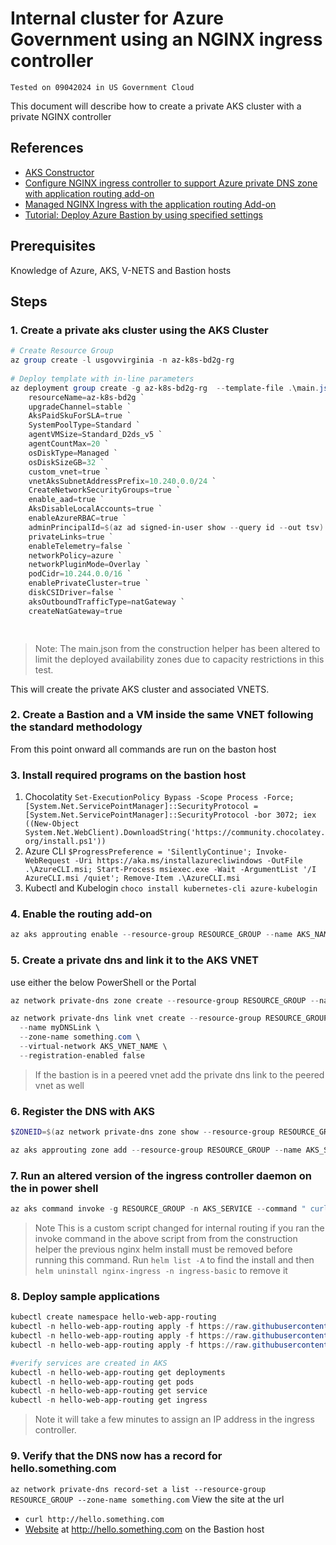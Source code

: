 # Internal cluster for Azure Government using an NGINX ingress controller
`Tested on 09042024 in US Government Cloud`

This document will describe how to create a private AKS cluster with a private NGINX controller

## References
* [AKS Constructor](https://azure.github.io/AKS-Construction/)
* [Configure NGINX ingress controller to support Azure private DNS zone with application routing add-on](https://learn.microsoft.com/en-us/azure/aks/create-nginx-ingress-private-controller)
* [Managed NGINX Ingress with the application routing Add-on](https://learn.microsoft.com/en-us/azure/aks/app-routing)
* [Tutorial: Deploy Azure Bastion by using specified settings](https://learn.microsoft.com/en-us/azure/bastion/tutorial-create-host-portal)


## Prerequisites 
Knowledge of Azure, AKS, V-NETS and Bastion hosts 

## Steps
### 1. Create a private aks cluster using the AKS Cluster
```powershell
# Create Resource Group
az group create -l usgovvirginia -n az-k8s-bd2g-rg
 
# Deploy template with in-line parameters
az deployment group create -g az-k8s-bd2g-rg  --template-file .\main.json --parameters `
    resourceName=az-k8s-bd2g `
    upgradeChannel=stable `
    AksPaidSkuForSLA=true `
    SystemPoolType=Standard `
    agentVMSize=Standard_D2ds_v5 `
    agentCountMax=20 `
    osDiskType=Managed `
    osDiskSizeGB=32 `
    custom_vnet=true `
    vnetAksSubnetAddressPrefix=10.240.0.0/24 `
    CreateNetworkSecurityGroups=true `
    enable_aad=true `
    AksDisableLocalAccounts=true `
    enableAzureRBAC=true `
    adminPrincipalId=$(az ad signed-in-user show --query id --out tsv) `
    privateLinks=true `
    enableTelemetry=false `
    networkPolicy=azure `
    networkPluginMode=Overlay `
    podCidr=10.244.0.0/16 `
    enablePrivateCluster=true `
    diskCSIDriver=false `
    aksOutboundTrafficType=natGateway `
    createNatGateway=true

 
```

>Note: The main.json from the construction helper has been altered to limit the deployed availability zones due to capacity restrictions in this test. 

This will create the private AKS cluster and associated VNETS. 

### 2. Create a Bastion and a VM inside the same VNET following the standard methodology
From this point onward all commands are run on the baston host

### 3. Install required programs on the bastion host

1. Chocolatity 
    `Set-ExecutionPolicy Bypass -Scope Process -Force; [System.Net.ServicePointManager]::SecurityProtocol = [System.Net.ServicePointManager]::SecurityProtocol -bor 3072; iex ((New-Object System.Net.WebClient).DownloadString('https://community.chocolatey.org/install.ps1'))`
2. Azure CLI
    `$ProgressPreference = 'SilentlyContinue'; Invoke-WebRequest -Uri https://aka.ms/installazurecliwindows -OutFile .\AzureCLI.msi; Start-Process msiexec.exe -Wait -ArgumentList '/I AzureCLI.msi /quiet'; Remove-Item .\AzureCLI.msi`
3. Kubectl and Kubelogin
    `choco install kubernetes-cli azure-kubelogin`

### 4. Enable the routing add-on
```powershell
az aks approuting enable --resource-group RESOURCE_GROUP --name AKS_NAME
```
### 5. Create a private dns and link it to the AKS VNET

use either the below PowerShell or the Portal

```powershell
az network private-dns zone create --resource-group RESOURCE_GROUP --name something.com

az network private-dns link vnet create --resource-group RESOURCE_GROUP \
  --name myDNSLink \
  --zone-name something.com \
  --virtual-network AKS_VNET_NAME \
  --registration-enabled false
``` 
> If the bastion is in a peered vnet add the private dns link to the peered vnet as well

### 6. Register the DNS with AKS 
```powershell
$ZONEID=$(az network private-dns zone show --resource-group RESOURCE_GROUP --name something.com --query "id" --output tsv)

az aks approuting zone add --resource-group RESOURCE_GROUP --name AKS_SERVICE --ids=$ZONEID --attach-zones

```

### 7. Run an altered version of the ingress controller daemon on the in power shell


```powershell
az aks command invoke -g RESOURCE_GROUP -n AKS_SERVICE --command " curl -v -sL https://raw.githubusercontent.com/Patrick-Davis-MSFT/Hackathons2023/main/aks-internal/ingressPost.sh | bash -s -- -r https://github.com/Azure/AKS-Construction/releases/download/0.10.7 -p ingress=nginx -p ingressEveryNode=true 2>&1 | tee /tmp/deploy.log "
```

> Note This is a custom script changed for internal routing if you ran the invoke command in the above script from from the construction helper the previous nginx helm install must be removed before running this command. Run `helm list -A` to find the install and then `helm uninstall nginx-ingress -n ingress-basic` to remove it

### 8. Deploy sample applications 

```powershell
kubectl create namespace hello-web-app-routing
kubectl -n hello-web-app-routing apply -f https://raw.githubusercontent.com/Patrick-Davis-MSFT/Hackathons2023/main/aks-internal/deployment.yaml
kubectl -n hello-web-app-routing apply -f https://raw.githubusercontent.com/Patrick-Davis-MSFT/Hackathons2023/main/aks-internal/service.yaml
kubectl -n hello-web-app-routing apply -f https://raw.githubusercontent.com/Patrick-Davis-MSFT/Hackathons2023/main/aks-internal/ingress.yaml

#verify services are created in AKS 
kubectl -n hello-web-app-routing get deployments
kubectl -n hello-web-app-routing get pods 
kubectl -n hello-web-app-routing get service
kubectl -n hello-web-app-routing get ingress
```
> Note it will take a few minutes to assign an IP address in the ingress controller. 

### 9. Verify that the DNS now has a record for hello.something.com

`az network private-dns record-set a list --resource-group RESOURCE_GROUP --zone-name something.com`
View the site at the url
* `curl http://hello.something.com`
* [Website](http://hello.something.com) at http://hello.something.com on the Bastion host